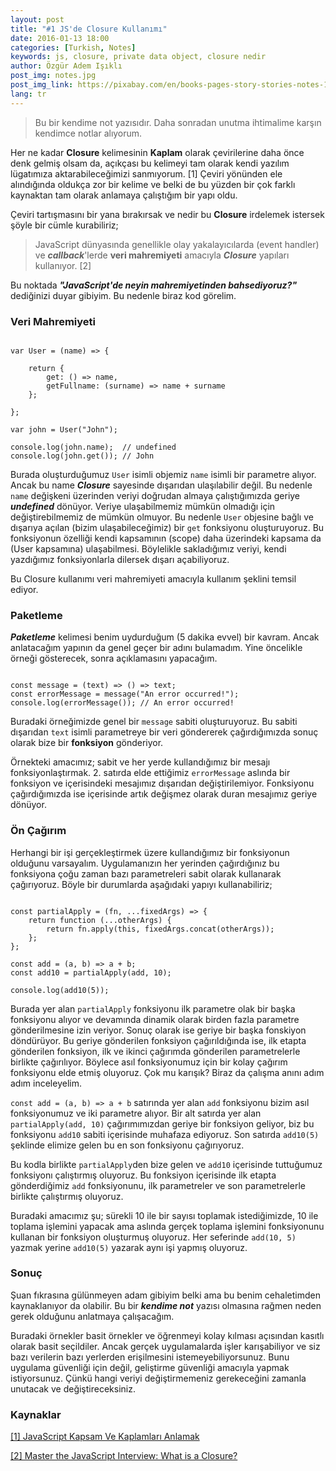 ```yaml
---
layout: post
title: "#1 JS'de Closure Kullanımı"
date: 2016-01-13 18:00
categories: [Turkish, Notes]
keywords: js, closure, private data object, closure nedir
author: Özgür Adem Işıklı
post_img: notes.jpg
post_img_link: https://pixabay.com/en/books-pages-story-stories-notes-1245690
lang: tr
---
```


> Bu bir kendime not yazısıdır. Daha sonradan unutma ihtimalime karşın kendimce notlar alıyorum.

Her ne kadar **Closure** kelimesinin **Kaplam** olarak çevirilerine daha önce denk gelmiş olsam da, açıkçası bu kelimeyi tam olarak kendi yazılım lügatımıza aktarabileceğimizi sanmıyorum. [1] Çeviri yönünden ele alındığında oldukça zor bir kelime ve belki de bu yüzden bir çok farklı kaynaktan tam olarak anlamaya çalıştığım bir yapı oldu.

Çeviri tartışmasını bir yana bırakırsak ve nedir bu **Closure** irdelemek istersek şöyle bir cümle kurabiliriz;

> JavaScript dünyasında genellikle olay yakalayıcılarda (event handler) ve **_callback_**'lerde **veri mahremiyeti** amacıyla **_Closure_** yapıları kullanıyor. [2]

Bu noktada **_"JavaScript'de neyin mahremiyetinden bahsediyoruz?"_** dediğinizi duyar gibiyim. Bu nedenle biraz kod görelim.

### Veri Mahremiyeti

<pre><code class="language-js">
var User = (name) => {
    
    return {
        get: () => name,
        getFullname: (surname) => name + surname
    };

};

var john = User("John");

console.log(john.name);  // undefined
console.log(john.get()); // John
</code></pre>

Burada oluşturduğumuz `User` isimli objemiz `name` isimli bir parametre alıyor. Ancak bu name **_Closure_** sayesinde dışarıdan ulaşılabilir değil. Bu nedenle `name` değişkeni üzerinden veriyi doğrudan almaya çalıştığımızda geriye **_undefined_** dönüyor. Veriye ulaşabilmemiz mümkün olmadığı için değiştirebilmemiz de mümkün olmuyor. Bu nedenle `User` objesine bağlı ve dışarıya açılan (bizim ulaşabileceğimiz) bir `get` fonksiyonu oluşturuyoruz. Bu fonksiyonun özelliği kendi kapsamının (scope) daha üzerindeki kapsama da (User kapsamına) ulaşabilmesi. Böylelikle sakladığımız veriyi, kendi yazdığımız fonksiyonlarla dilersek dışarı açabiliyoruz.

Bu Closure kullanımı veri mahremiyeti amacıyla kullanım şeklini temsil ediyor.

### Paketleme

**_Paketleme_** kelimesi benim uydurduğum (5 dakika evvel) bir kavram. Ancak anlatacağım yapının da genel geçer bir adını bulamadım. Yine öncelikle örneği gösterecek, sonra açıklamasını yapacağım.

<pre><code class="language-js">
const message = (text) => () => text;
const errorMessage = message("An error occurred!");
console.log(errorMessage()); // An error occurred!
</code></pre>

Buradaki örneğimizde genel bir `message` sabiti oluşturuyoruz. Bu sabiti dışarıdan `text` isimli parametreye bir veri göndererek çağırdığımızda sonuç olarak bize bir **fonksiyon** gönderiyor.

Örnekteki amacımız; sabit ve her yerde kullandığımız bir mesajı fonksiyonlaştırmak. 2. satırda elde ettiğimiz `errorMessage` aslında bir fonksiyon ve içerisindeki mesajımız dışarıdan değiştirilemiyor. Fonksiyonu çağırdığımızda ise içerisinde artık değişmez olarak duran mesajımız geriye dönüyor.

### Ön Çağırım

Herhangi bir işi gerçekleştirmek üzere kullandığımız bir fonksiyonun olduğunu varsayalım. Uygulamanızın her yerinden çağırdığınız bu fonksiyona çoğu zaman bazı parametreleri sabit olarak kullanarak çağırıyoruz. Böyle bir durumlarda aşağıdaki yapıyı kullanabiliriz;

<pre><code class="language-js">
const partialApply = (fn, ...fixedArgs) => {
    return function (...otherArgs) {
        return fn.apply(this, fixedArgs.concat(otherArgs));
    };
};

const add = (a, b) => a + b;
const add10 = partialApply(add, 10);

console.log(add10(5));
</code></pre>

Burada yer alan `partialApply` fonksiyonu ilk parametre olak bir başka fonksiyonu alıyor ve devamında dinamik olarak birden fazla parametre gönderilmesine izin veriyor. Sonuç olarak ise geriye bir başka fonskiyon döndürüyor. Bu geriye gönderilen fonksiyon çağırıldığında ise, ilk etapta gönderilen fonksiyon, ilk ve ikinci çağırımda gönderilen parametrelerle birlikte çağırılıyor. Böylece asıl fonksiyonumuz için bir kolay çağırım fonksiyonu elde etmiş oluyoruz. Çok mu karışık? Biraz da çalışma anını adım adım inceleyelim.

`const add = (a, b) => a + b` satırında yer alan `add` fonksiyonu bizim asıl fonksiyonumuz ve iki parametre alıyor. Bir alt satırda yer alan `partialApply(add, 10)` çağırımımızdan geriye bir fonksiyon geliyor, biz bu fonksiyonu `add10` sabiti içerisinde muhafaza ediyoruz. Son satırda `add10(5)` şeklinde elimize gelen bu en son fonksiyonu çağırıyoruz.

Bu kodla birlikte `partialApply`den bize gelen ve `add10` içerisinde tuttuğumuz fonksiyonı çalıştırmış oluyoruz. Bu fonksiyon içerisinde ilk etapta gönderdiğimiz `add` fonksiyonunu, ilk parametreler ve son parametrelerle birlikte çalıştırmış oluyoruz.

Buradaki amacımız şu; sürekli 10 ile bir sayısı toplamak istediğimizde, 10 ile toplama işlemini yapacak ama aslında gerçek toplama işlemini fonksiyonunu kullanan bir fonksiyon oluşturmuş oluyoruz. Her seferinde `add(10, 5)` yazmak yerine `add10(5)` yazarak aynı işi yapmış oluyoruz.

### Sonuç

Şuan fıkrasına gülünmeyen adam gibiyim belki ama bu benim cehaletimden kaynaklanıyor da olabilir. Bu bir **_kendime not_** yazısı olmasına rağmen neden gerek olduğunu anlatmaya çalışacağım.

Buradaki örnekler basit örnekler ve öğrenmeyi kolay kılması açısından kasıtlı olarak basit seçildiler. Ancak gerçek uygulamalarda işler karışabiliyor ve siz bazı verilerin bazı yerlerden erişilmesini istemeyebiliyorsunuz. Bunu uygulama güvenliği için değil, geliştirme güvenliği amacıyla yapmak istiyorsunuz. Çünkü hangi veriyi değiştirmemeniz gerekeceğini zamanla unutacak ve değiştireceksiniz.

### Kaynaklar

[[1] JavaScript Kapsam Ve Kaplamları Anlamak](http://www.karalamalar.net/javascript-kapsam-ve-kaplamlari-anlamak/)

[[2] Master the JavaScript Interview: What is a Closure?](https://medium.com/javascript-scene/master-the-javascript-interview-what-is-a-closure-b2f0d2152b36)
